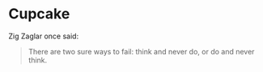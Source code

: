 # Cupcake

Zig Zaglar once said: 

> There are two sure ways to fail: think and never do, or do and never think. 


